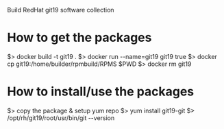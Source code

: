Build RedHat git19 software collection

How to get the packages
=======================

  $> docker build -t git19 .
  $> docker run --name=git19 git19 true
  $> docker cp git19:/home/builder/rpmbuild/RPMS $PWD
  $> docker rm git19

How to install/use the packages
===============================

  $> copy the package & setup yum repo
  $> yum install git19-git
  $> /opt/rh/git19/root/usr/bin/git --version
